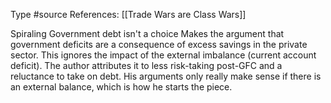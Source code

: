 Type #source 
References: [[Trade Wars are Class Wars]]

Spiraling Government debt isn't a choice
Makes the argument that government deficits are a consequence of excess savings in the private sector. This ignores the impact of the external imbalance (current account deficit). The author attributes it to less risk-taking post-GFC and a reluctance to take on debt. His arguments only really make sense if there is an external balance, which is how he starts the piece.